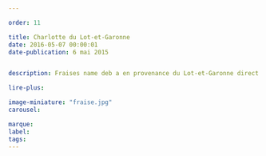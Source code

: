 ```yaml
---

order: 11

title: Charlotte du Lot-et-Garonne
date: 2016-05-07 00:00:01
date-publication: 6 mai 2015


description: Fraises name deb a en provenance du Lot-et-Garonne direct producteur

lire-plus:

image-miniature: "fraise.jpg"
carousel:

marque:
label:
tags:
---
```


<!--fin-excerpt-->
<!-- ******************************** -->
<!-- **** début contenu détaillé **** -->



<!-- **** fin contenu détaillé **** -->
<!-- ****************************** -->
